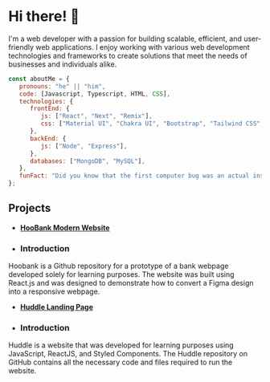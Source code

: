 # Hi there! 👋

<p>
   I'm a web developer with a passion for building scalable, efficient, and user-friendly web applications. I enjoy working with various web development technologies and    frameworks to create solutions that meet the needs of businesses and individuals alike.
</p>

```javascript
const aboutMe = {
   pronouns: "he" || "him",
   code: [Javascript, Typescript, HTML, CSS],
   technologies: {
      frontEnd: {
         js: ["React", "Next", "Remix"],
         css: ["Material UI", "Chakra UI", "Bootstrap", "Tailwind CSS", "SASS"]
      },
      backEnd: {
         js: ["Node", "Express"],
      },
      databases: ["MongoDB", "MySQL"],
   },
   funFact: "Did you know that the first computer bug was an actual insect?"
};
```

## Projects
- [**HooBank Modern Website**](https://cozy-salamander-457485.netlify.app/)
- ### Introduction
Hoobank is a Github repository for a prototype of a bank webpage developed solely for learning purposes. The website was built using React.js and was designed to demonstrate how to convert a Figma design into a responsive webpage.
- [**Huddle Landing Page**](https://musical-daffodil-fbc0da.netlify.app/)
- ### Introduction 
Huddle is a website that was developed for learning purposes using JavaScript, ReactJS, and Styled Components. The Huddle repository on GitHub contains all the necessary code and files required to run the website.
